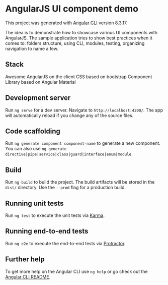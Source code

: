 # AngularJS UI component demo

This project was generated with [Angular CLI](https://github.com/angular/angular-cli) version 8.3.17.

The idea is to demonstrate how to showcase various UI components with AngularJS. The sample application tries to show best practices when it comes to: folders structure, using CLI, modules, testing, organizing navigation to name a few.

## Stack 

Awesome AngularJS on the client 
CSS based on bootstrap
Component Library based on Angular Material

## Development server

Run `ng serve` for a dev server. Navigate to `http://localhost:4200/`. The app will automatically reload if you change any of the source files.

## Code scaffolding

Run `ng generate component component-name` to generate a new component. You can also use `ng generate directive|pipe|service|class|guard|interface|enum|module`.

## Build

Run `ng build` to build the project. The build artifacts will be stored in the `dist/` directory. Use the `--prod` flag for a production build.

## Running unit tests

Run `ng test` to execute the unit tests via [Karma](https://karma-runner.github.io).

## Running end-to-end tests

Run `ng e2e` to execute the end-to-end tests via [Protractor](http://www.protractortest.org/).

## Further help

To get more help on the Angular CLI use `ng help` or go check out the [Angular CLI README](https://github.com/angular/angular-cli/blob/master/README.md).
